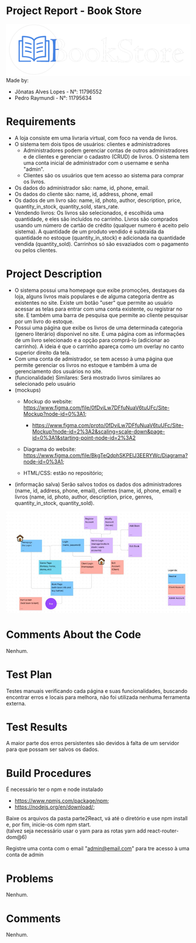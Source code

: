# Project Report - Book Store

![alt text](Parte1_Mockups/img/logo.png)
Made by:<br/>
-	Jônatas Alves Lopes - N°: 11796552<br/>
-	Pedro Raymundi - N°: 11795634 


# Requirements

- A loja consiste em uma livraria virtual, com foco na venda de livros. 
-   O sistema tem dois tipos de usuários: clientes e administradores
	-  Administradores podem gerenciar contas de outros administradores e de clientes e gerenciar o cadastro (CRUD) de livros. O sistema tem uma conta inicial de administrador com o username e senha "admin".
	- Clientes são os usuários que tem acesso ao sistema para comprar os livros.
-   Os dados do administrador são: name, id, phone, email.
-   Os dados do cliente são: name, id, address, phone, email
-   Os dados de um livro são: name, id, photo, author, description, price, quantity_in_stock, quantity_sold, stars_rate.
- Vendendo livros: Os livros são selecionados, é escolhida uma quantidade, e eles são incluídos no carrinho. Livros são comprados usando um número de cartão de crédito (qualquer numero é aceito pelo sistema). A quantidade de um produto vendido é subtraída da quantidade no estoque (quantity_in_stock) e adicionada na quantidade vendida (quantity_sold). Carrinhos só são esvaziados com o pagamento ou pelos clientes. 

# Project Description

-	O sistema possui uma homepage que exibe promoções, destaques da loja, alguns livros mais populares e de alguma categoria dentre as existentes no site.
Existe um botão "user" que permite ao usuário acessar as telas para entrar com uma conta existente, ou registrar no site. E também uma barra de pesquisa que permite ao cliente pesquisar por um livro do estoque.
-	Possui uma página que exibe os livros de uma determinada categoria (genero literário) disponivel no site. E uma página com as informações de um livro selecionado e a opção para comprá-lo (adicionar ao carrinho). A ideia é que o carrinho apareça como um overlay no canto superior direito da tela.
-	Com uma conta de admistrador, se tem acesso à uma página que permite gerenciar os livros no estoque e também à uma de gerenciamento dos usuários no site. 
-	(funcionalidade) Similares: Será mostrado livros similares ao selecionado pelo usuário
-	(mockups)
	- Mockup do website: https://www.figma.com/file/0fDviLw7DFfuNuaV6tuUFc/Site-Mockup?node-id=0%3A1;
		- https://www.figma.com/proto/0fDviLw7DFfuNuaV6tuUFc/Site-Mockup?node-id=2%3A2&scaling=scale-down&page-id=0%3A1&starting-point-node-id=2%3A2

	- Diagrama do website: https://www.figma.com/file/BkgTeQdphSKPElJ3EERYWc/Diagrama?node-id=0%3A1;
	- HTML/CSS: estão no repositório;
-	(informação salva) Serão salvos todos os dados dos administradores (name, id, address, phone, email), clientes (name, id, phone, email)  e livros (name, id, photo, author, description, price, genres, quantity_in_stock, quantity_sold).

![alt text](Parte1_Mockups/img/diagrama.JPG)


# Comments About the Code
Nenhum.

# Test Plan
Testes manuais verificando cada página e suas funcionalidades, buscando encontrar erros e locais para melhora, não foi utilizada nenhuma ferramenta externa.

# Test Results
A maior parte dos erros persistentes são devidos à falta de um servidor para que possam ser salvos os dados.

# Build Procedures
É necessário ter o npm e node instalado 
-	https://www.npmjs.com/package/npm;
-	https://nodejs.org/en/download/;

Baixe os arquivos da pasta parte2React, vá até o diretório e use npm install e, por fim, inicie-os com npm start.<br/>
(talvez seja necessário usar o yarn para as rotas yarn add react-router-dom@6)

Registre uma conta com o email "admin@email.com" para tre acesso à uma conta de admin

# Problems
Nenhum.
    
# Comments
Nenhum.
